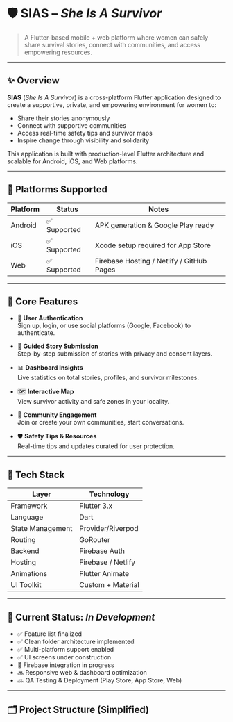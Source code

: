 # 🛡️ SIAS – *She Is A Survivor*

> A Flutter-based mobile + web platform where women can safely share survival stories, connect with communities, and access empowering resources.

---

## ✨ Overview

**SIAS** (*She Is A Survivor*) is a cross-platform Flutter application designed to create a supportive, private, and empowering environment for women to:

- Share their stories anonymously
- Connect with supportive communities
- Access real-time safety tips and survivor maps
- Inspire change through visibility and solidarity

This application is built with production-level Flutter architecture and scalable for Android, iOS, and Web platforms.

---

## 📱 Platforms Supported

| Platform | Status      | Notes                                  |
|----------|-------------|----------------------------------------|
| Android  | ✅ Supported | APK generation & Google Play ready     |
| iOS      | ✅ Supported | Xcode setup required for App Store     |
| Web      | ✅ Supported | Firebase Hosting / Netlify / GitHub Pages |

---

## 🔹 Core Features

- 👤 **User Authentication**  
  Sign up, login, or use social platforms (Google, Facebook) to authenticate.

- 🧭 **Guided Story Submission**  
  Step-by-step submission of stories with privacy and consent layers.

- 📊 **Dashboard Insights**  
  Live statistics on total stories, profiles, and survivor milestones.

- 🗺️ **Interactive Map**  
  View survivor activity and safe zones in your locality.

- 💬 **Community Engagement**  
  Join or create your own communities, start conversations.

- 🛡️ **Safety Tips & Resources**  
  Real-time tips and updates curated for user protection.

---

## 🧱 Tech Stack

| Layer           | Technology         |
|----------------|--------------------|
| Framework       | Flutter 3.x        |
| Language        | Dart               |
| State Management| Provider/Riverpod  |
| Routing         | GoRouter           |
| Backend         | Firebase Auth      |
| Hosting         | Firebase / Netlify |
| Animations      | Flutter Animate    |
| UI Toolkit      | Custom + Material  |

---

## 🚧 Current Status: *In Development*

- ✅ Feature list finalized  
- ✅ Clean folder architecture implemented  
- ✅ Multi-platform support enabled  
- ✅ UI screens under construction  
- 🔄 Firebase integration in progress  
- 🔜 Responsive web & dashboard optimization  
- 🔜 QA Testing & Deployment (Play Store, App Store, Web)

---

## 🗂 Project Structure (Simplified)

